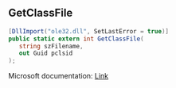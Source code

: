 ## GetClassFile

```csharp
[DllImport("ole32.dll", SetLastError = true)]
public static extern int GetClassFile(
   string szFilename,
   out Guid pclsid
);
```

Microsoft documentation: [Link](https://learn.microsoft.com/en-us/windows/win32/api/objbase/nf-objbase-getclassfile)
